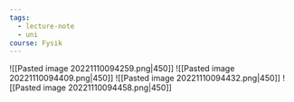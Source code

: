 ```yaml
---
tags:
  - lecture-note
  - uni
course: Fysik
---
```


![[Pasted image 20221110094259.png|450]]
![[Pasted image 20221110094409.png|450]]
![[Pasted image 20221110094432.png|450]]
![[Pasted image 20221110094458.png|450]]
